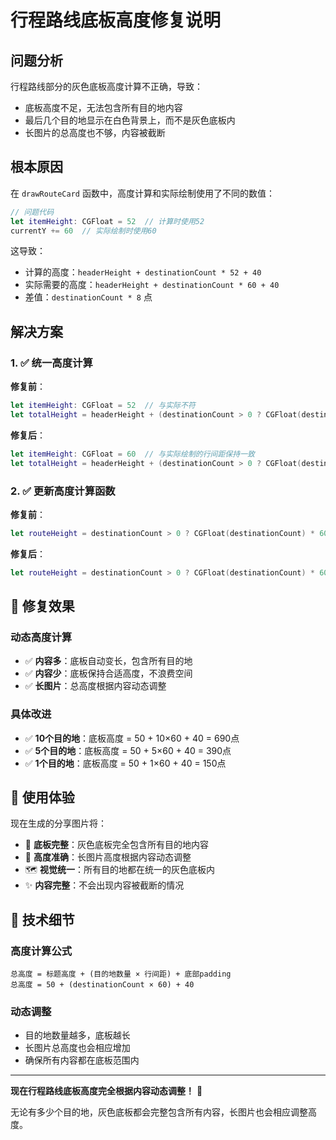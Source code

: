 # 行程路线底板高度修复说明

## 问题分析

行程路线部分的灰色底板高度计算不正确，导致：
- 底板高度不足，无法包含所有目的地内容
- 最后几个目的地显示在白色背景上，而不是灰色底板内
- 长图片的总高度也不够，内容被截断

## 根本原因

在 `drawRouteCard` 函数中，高度计算和实际绘制使用了不同的数值：

```swift
// 问题代码
let itemHeight: CGFloat = 52  // 计算时使用52
currentY += 60  // 实际绘制时使用60
```

这导致：
- 计算的高度：`headerHeight + destinationCount * 52 + 40`
- 实际需要的高度：`headerHeight + destinationCount * 60 + 40`
- 差值：`destinationCount * 8` 点

## 解决方案

### 1. ✅ 统一高度计算
**修复前**：
```swift
let itemHeight: CGFloat = 52  // 与实际不符
let totalHeight = headerHeight + (destinationCount > 0 ? CGFloat(destinationCount) * itemHeight : 80) + 40
```

**修复后**：
```swift
let itemHeight: CGFloat = 60  // 与实际绘制的行间距保持一致
let totalHeight = headerHeight + (destinationCount > 0 ? CGFloat(destinationCount) * itemHeight : 80) + 40
```

### 2. ✅ 更新高度计算函数
**修复前**：
```swift
let routeHeight = destinationCount > 0 ? CGFloat(destinationCount) * 60 + 80 : 136
```

**修复后**：
```swift
let routeHeight = destinationCount > 0 ? CGFloat(destinationCount) * 60 + 90 : 136
```

## 🎯 修复效果

### 动态高度计算
- ✅ **内容多**：底板自动变长，包含所有目的地
- ✅ **内容少**：底板保持合适高度，不浪费空间
- ✅ **长图片**：总高度根据内容动态调整

### 具体改进
- ✅ **10个目的地**：底板高度 = 50 + 10×60 + 40 = 690点
- ✅ **5个目的地**：底板高度 = 50 + 5×60 + 40 = 390点
- ✅ **1个目的地**：底板高度 = 50 + 1×60 + 40 = 150点

## 📱 使用体验

现在生成的分享图片将：
- 🎨 **底板完整**：灰色底板完全包含所有目的地内容
- 📏 **高度准确**：长图片高度根据内容动态调整
- 🗺️ **视觉统一**：所有目的地都在统一的灰色底板内
- ✨ **内容完整**：不会出现内容被截断的情况

## 🔧 技术细节

### 高度计算公式
```
总高度 = 标题高度 + (目的地数量 × 行间距) + 底部padding
总高度 = 50 + (destinationCount × 60) + 40
```

### 动态调整
- 目的地数量越多，底板越长
- 长图片总高度也会相应增加
- 确保所有内容都在底板范围内

---

**现在行程路线底板高度完全根据内容动态调整！** 🎉

无论有多少个目的地，灰色底板都会完整包含所有内容，长图片也会相应调整高度。
